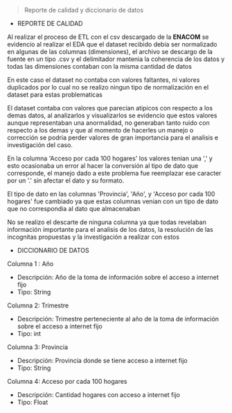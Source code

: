  >Reporte de calidad y diccionario de datos

* REPORTE DE CALIDAD

Al realizar el proceso de ETL con el csv descargado de la **ENACOM** se evidencio al realizar el EDA que el dataset recibido debia ser normalizado en algunas de las columnas (dimensiones), el archivo se descargo de la fuente en un tipo .csv y el delimitador mantenia la coherencia de los datos y todas las dimensiones contaban con la misma cantidad de datos</br>

En este caso el dataset no contaba con valores faltantes, ni valores duplicados por lo cual no se realizo ningun tipo de normalización en el dataset para estas problematicas</br>

El dataset contaba con valores que parecian atipicos con respecto a los demas datos, al analizarlos y visualizarlos se evidencio que estos valores aunque representaban una anormalidad, no generaban tanto ruido con respecto a los demas y que al momento de hacerles un manejo o corrección se podria perder valores de gran importancia para el analisis e investigación del caso. </br>

En la columna 'Acceso por cada 100 hogares' los valores tenian una ',' y esto ocasionaba un error al hacer la conversión al tipo de dato que corresponde, el manejo dado a este problema fue reemplazar ese caracter por un '.' sin afectar el dato y su formato. </br>

El tipo de dato en las columnas 'Provincia', 'Año', y 'Acceso por cada 100 hogares' fue cambiado ya que estas columnas venian con un tipo de dato que no correspondia al dato que almacenaban

No se realizo el descarte de ninguna columna ya que todas revelaban información importante para el analisis de los datos, la resolución de las incognitas propuestas y la investigación a realizar con estos </br>

* DICCIONARIO DE DATOS

Columna 1 : Año
* Descripción: Año de la toma de información sobre el acceso a internet fijo
* Tipo: String

Columna 2: Trimestre
* Descripción: Trimestre perteneciente al año de la toma de información sobre el acceso a internet fijo
* Tipo: int

Columna 3: Provincia
* Descripción: Provincia donde se tiene acceso a internet fijo
* Tipo: String

Columna 4: Acceso por cada 100 hogares
* Descripción: Cantidad hogares con acceso a internet fijo 
* Tipo: Float


